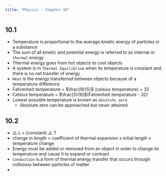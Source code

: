 ```yaml
---
title: "Physics - Chapter 10"
---
```


## 10.1

- Temperature is proportional to the average kinetic energy of particles in a substance
- The sum of all kinetic and potential energy is referred to as internal or `thermal` energy
- Thermal energy goes from hot objects to cool objects
- A system is in `Thermal Equilibrium` when its temperature is constant and there is no net transfer of energy
- `Heat` is the energy transferred between objects because of a temperature difference
- Fahrenheit temperature = $\frac{9}{5}$ (celsius temperature) + 32
- Celsius temperature = $\frac{5}{9}$(Fahrenheit temperature - 32)
- Lowest possible temperature is known as `absolute zero`
	- Absolute zero can be approached but never attained

## 10.2

- $\triangle$ L = (constant) $\triangle$ T
- change in length = coefficient of thermal expansion x initial length x temperature change
- Energy must be added or removed from an object in order to change its temperature and cause it to expand or contract
- `Conduction` is a form of thermal energy transfer that occurs through collisions between particles of matter
- 

